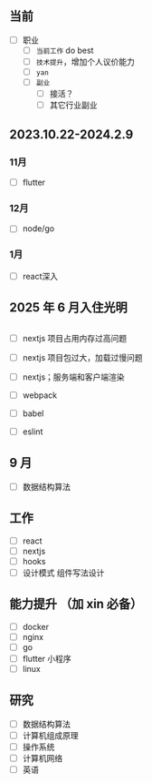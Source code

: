 ## 当前

- [ ] 职业
  - [ ] `当前工作` do best
  - [ ] `技术提升`，增加个人议价能力
  - [ ] `yan`
  - [ ] `副业`
    - [ ] 接活？
    - [ ] 其它行业副业

## 2023.10.22-2024.2.9

### 11月
- [ ] flutter

### 12月
- [ ] node/go

### 1月
- [ ] react深入

## 2025 年 6 月入住光明

##

- [ ] nextjs 项目占用内存过高问题
- [ ] nextjs 项目包过大，加载过慢问题

- [ ] nextjs；服务端和客户端渲染
- [ ] webpack
- [ ] babel
- [ ] eslint

## 9 月

- [ ] 数据结构算法

## 工作

- [ ] react
- [ ] nextjs
- [ ] hooks
- [ ] 设计模式 组件写法设计

## 能力提升 （加 xin 必备）

- [ ] docker
- [ ] nginx
- [ ] go
- [ ] flutter 小程序
- [ ] linux

## 研究

- [ ] 数据结构算法
- [ ] 计算机组成原理
- [ ] 操作系统
- [ ] 计算机网络
- [ ] 英语

<!-- ## nextjs 项目运行时内存占用极大

- [ ] 谷歌性能分析 performance memory
- [ ] 解决项目运行卡顿问题
- [ ] 项目构建相关熟练掌握(webpack babel eslint nextjs vite npm nodemodules)
- [ ] 相关优化出文档笔记 -->
